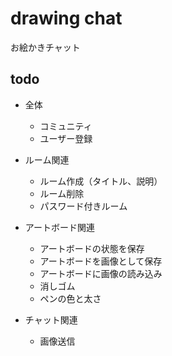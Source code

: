 # drawing chat
お絵かきチャット

## todo
- 全体
  - コミュニティ
  - ユーザー登録

- ルーム関連
  - ルーム作成（タイトル、説明）
  - ルーム削除
  - パスワード付きルーム

- アートボード関連
  - アートボードの状態を保存
  - アートボードを画像として保存
  - アートボードに画像の読み込み
  - 消しゴム
  - ペンの色と太さ

- チャット関連
  - 画像送信
